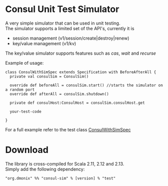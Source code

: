 # Consul Unit Test Simulator

A very simple simulator that can be used in unit testing.   
The simulator supports a limited set of the API's, currently it is
* session management (v1/session/create|destroy|renew)
* key/value management (v1/kv)

The key/value simulator supports features such as _cas_, _wait_ and _recurse_

Example of usage:  

```
class ConsulWithSimSpec extends Specification with BeforeAfterAll {
  private val consulSim = ConsulSim()

  override def beforeAll = consulSim.start() //starts the simulator on a random port
  override def afterAll = consulSim.shutdown()

  private def consulHost:ConsulHost = consulSim.consulHost.get
  
  your-test-code
  
}  
```

For a full example refer to the test class [ConsulWithSimSpec](../consul-recipes/src/test/scala/org/dmonix/consul/ConsulWithSimSpec.scala)

# Download
The library is cross-compiled for Scala 2.11, 2.12 and 2.13.  
Simply add the following dependency:

```
"org.dmonix" %% "consul-sim" % [version] % "test"
```
